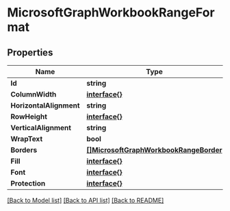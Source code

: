 # MicrosoftGraphWorkbookRangeFormat

## Properties

Name | Type | Description | Notes
------------ | ------------- | ------------- | -------------
**Id** | **string** |  | [optional] 
**ColumnWidth** | [**interface{}**](.md) |  | [optional] 
**HorizontalAlignment** | **string** |  | [optional] 
**RowHeight** | [**interface{}**](.md) |  | [optional] 
**VerticalAlignment** | **string** |  | [optional] 
**WrapText** | **bool** |  | [optional] 
**Borders** | [**[]MicrosoftGraphWorkbookRangeBorder**](microsoft.graph.workbookRangeBorder.md) |  | [optional] 
**Fill** | [**interface{}**](.md) |  | [optional] 
**Font** | [**interface{}**](.md) |  | [optional] 
**Protection** | [**interface{}**](.md) |  | [optional] 

[[Back to Model list]](../README.md#documentation-for-models) [[Back to API list]](../README.md#documentation-for-api-endpoints) [[Back to README]](../README.md)


